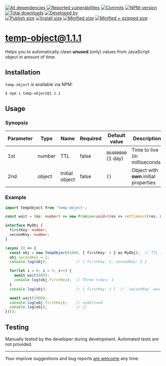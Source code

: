 [![All dependencies](https://img.shields.io/librariesio/release/npm/temp-object/1.1.1?style=flat-square "All dependencies of temp-object@1.1.1")](https://libraries.io/npm/temp-object/1.1.1)
[![Reported vulnerabilities](https://img.shields.io/snyk/vulnerabilities/npm/temp-object@1.1.1?style=flat-square "Reported vulnerabilities of temp-object@1.1.1")](https://snyk.io/test/npm/temp-object/1.1.1)
[![Commits](https://flat.badgen.net/github/commits/ArthurKa/temp-object)](https://github.com/ArthurKa/temp-object/commits/master)
[![NPM-version](https://img.shields.io/badge/npm-v1.1.1-blue.svg?style=flat-square&&logo=npm "Current NPM-version")](https://www.npmjs.com/package/temp-object/v/1.1.1)
[![Total downloads](https://img.shields.io/npm/dt/temp-object?style=flat-square "Total downloads for all the time")](https://npm-stat.com/charts.html?package=temp-object)
[![Developed by](https://img.shields.io/badge/developed_by-ArthurKa-blueviolet.svg?style=flat-square "GitHub")](https://github.com/ArthurKa)\
[![Publish size](https://flat.badgen.net/packagephobia/publish/temp-object@1.1.1?label=publish 'Publish size of temp-object@1.1.1')](https://packagephobia.now.sh/result?p=temp-object@1.1.1)
[![Install size](https://flat.badgen.net/packagephobia/install/temp-object@1.1.1?label=install 'Install size of temp-object@1.1.1')](https://packagephobia.now.sh/result?p=temp-object@1.1.1)
[![Minified size](https://img.shields.io/bundlephobia/min/temp-object@1.1.1?style=flat-square&label=minified "Minified size of temp-object@1.1.1")](https://bundlephobia.com/result?p=temp-object@1.1.1)
[![Minified + gzipped size](https://img.shields.io/bundlephobia/minzip/temp-object@1.1.1?style=flat-square&label=minzipped "Minified + gzipped size of temp-object@1.1.1")](https://bundlephobia.com/result?p=temp-object@1.1.1)

# temp-object@1.1.1

Helps you to automatically clean **unused** (only) values from JavaScript object in amount of time.

## Installation
`temp-object` is available via NPM:
```bash
$ npm i temp-object@1.1.1
```

## Usage
### Synopsis
| Parameter | Type   | Name           | Required | Default value      | Description
|-----------|--------|----------------|----------|--------------------|-
| 1st       | number | TTL            | false    | `86400000` (1 day) | Time to live (in milliseconds)
| 2nd       | object | Initial object | false    | `{}`               | Object with **own** initial properties

### Example
```ts
import TempObject from 'temp-object';

const wait = (ms: number) => new Promise<void>(res => setTimeout(res, ms));

interface MyObj {
  firstKey: number;
  secondKey: number;
}

(async () => {
  const obj = new TempObject(1000, { firstKey: 1 } as MyObj);  // TTL 1 second
  obj.secondKey = 2;
  console.log(obj);             // { firstKey: 1, secondKey: 2 }

  for(let i = 0; i < 3; i++) {
    await wait(800);
    console.log(obj.firstKey);  // Three times: 1
  }
  console.log(obj);             // { firstKey: 1 }  // `secondKey` was expired

  await wait(1000);
  console.log(obj.firstKey);    // undefined
  console.log(obj);             // {}
})();
```

## Testing
Manually tested by the developer during development. Automated tests are not provided.

---

Your improve suggestions and bug reports [are welcome](https://github.com/ArthurKa/temp-object/issues) any time.
